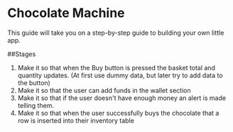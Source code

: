 # Chocolate Machine

This guide will take you on a step-by-step guide to building your own little app.

##Stages
 1. Make it so that when the Buy button is pressed the basket total and quantity updates. (At first use dummy data, but later try to add data to the button)
 2. Make it so that the user can add funds in the wallet section
 3. Make it so that if the user doesn't have enough money an alert is made telling them.
 4. Make it so that when the user successfully buys the chocolate that a row is inserted into their inventory table
